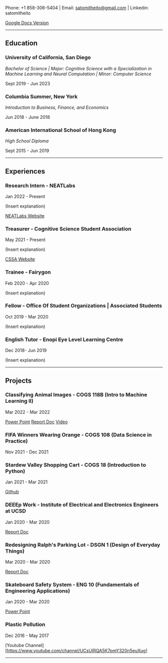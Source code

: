 Phone: +1 858-306-5404 | Email: satomitheito@gmail.com | Linkedin: satomitheito

[Google Docs Version](https://docs.google.com/document/d/16ljBFjZszeJv5OTnmaDkCz9BR4LCdXQwsXf7uN9k_5Q/edit?usp=sharing)

---
## Education
### University of California, San Diego 
*Bachelor of Science | Major: Cognitive Science with a Specialization in Machine Learning and Neural Computation | Minor: Computer Science*

Sept 2019 - Jun 2023

### Columbia Summer, New York
*Introduction to Business, Finance, and Economics*

Jun 2018 - June 2018


### American International School of Hong Kong
*High School Diploma*

Sept 2015 - Jun 2019

---

## Experiences 
### Research Intern - NEATLabs
Jan 2022 - Present 

(Insert explanation)

[NEATLabs Website](https://neatlabs.ucsd.edu/index.html)



### Treasurer - Cognitive Science Student Association 
May 2021 - Present

(Insert explanation)

[CSSA Website](https://cssa-ucsd.org/#/)



### Trainee - Fairygon 
Feb 2020 - Apr 2020

(Insert explanation) 



### Fellow - Office Of Student Organizations | Associated Students
Oct 2019 - Mar 2020 

(Insert explanation) 



### English Tutor - Enopi Eye Level Learning Centre 
Dec 2018- Jun 2019

(Insert explanation) 



---

## Projects 

### Classifying Animal Images - COGS 118B (Intro to Machine Learning II)
Mar 2022 - Mar 2022

[Power Point](https://docs.google.com/presentation/d/1BvKiHuf3KMM9rC31lKVJiMy7wL1EO32qqVW4Q3TE8go/edit?usp=sharing)
[Report Doc](https://docs.google.com/document/d/1npZt5AmOw5H6HAmAkiWImiCBls29TT0qAIaXuKbur6k/edit?usp=sharing)
[Video](https://drive.google.com/file/d/1vYAc64DjNcLIO2HQKlL1TdimNBuubrY6/view?usp=sharing)




### FIFA Winners Wearing Orange - COGS 108 (Data Science in Practice)
Nov 2021 - Dec 2021




### Stardew Valley Shopping Cart - COGS 18 (Introduction to Python)
Jan 2021 - Mar 2021

[Github](https://github.com/satomitheito/COGS18)




### DEEEp Work - Institute of Electrical and Electronics Engineers at UCSD
Jan 2020 - Mar 2020 


[Report Doc](https://docs.google.com/document/d/1Hws-riErodUQJlsDMCisj5t5Z2H1adTCzAhOHNWS1MQ/edit)




### Redesigning Ralph's Parking Lot - DSGN 1 (Design of Everyday Things)
Mar 2020 - Mar 2020

[Report Doc](https://docs.google.com/document/d/1pj5nzgQU7PjQzxMcy34b-j5CJMu6oVG9jod3bfQp1-E/edit)




### Skateboard Safety System - ENG 10 (Fundamentals of Engineering Applications)
Jan 2020 - Mar 2020 

[Power Point](https://docs.google.com/presentation/d/1a4f0jeQiOt_RZk-05sOUlFMD7DGaG6ECZM7DC-M0Urk/edit?usp=sharing)




### Plastic Pollution 
Dec 2016 - May 2017

[Youtube Channel][https://www.youtube.com/channel/UCsUIRQA5K7pmY320n5euXug]




---



